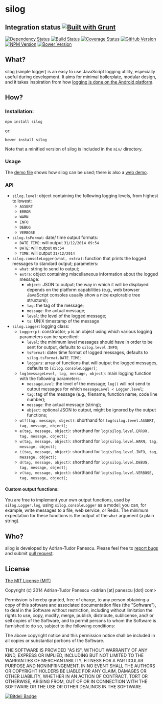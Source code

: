 # silog


## Integration status [![Built with Grunt](https://cdn.gruntjs.com/builtwith.png)](http://gruntjs.com/)

[![Dependency Status](https://gemnasium.com/adrianp/silog.png)](https://gemnasium.com/adrianp/silog)
[![Build Status](https://travis-ci.org/adrianp/silog.png?branch=master)](https://travis-ci.org/adrianp/silog)
[![Coverage Status](https://coveralls.io/repos/adrianp/silog/badge.png)](https://coveralls.io/r/adrianp/silog)
[![GitHub Version](https://badge.fury.io/gh/adrianp%2Fsilog.png)](http://badge.fury.io/gh/adrianp%2Fsilog)
[![NPM Version](https://badge.fury.io/js/silog.png)](http://badge.fury.io/js/silog)
[![Bower Version](https://badge.fury.io/bo/silog.png)](http://badge.fury.io/bo/silog)


## What?

silog (simple logger) is an easy to use JavaScript logging utility, especially
useful during development. It aims for minimal boilerplate, modular design, and
it takes inspiration from how
[logging is done on the Android platform](http://developer.android.com/reference/android/util/Log.html).


## How?

### Installation:

    npm install silog

or:

    bower install silog

Note that a minified version of silog is included in the `min/` directory.


### Usage

The [demo file](https://github.com/adrianp/silog/blob/master/src/demo/demo.js)
shows how silog can be used; there is also a
[web demo](https://github.com/adrianp/silog/blob/master/src/demo/www/index.html).


### API

* `silog.level`: object containing the following logging levels, from highest to lowest:
    * `ASSERT`
    * `ERROR`
    * `WARN`
    * `INFO`
    * `DEBUG`
    * `VERBOSE`
* `silog.tsFormat`: date/ time output formats:
    * `DATE_TIME`: will output `31/12/2014 09:54`
    * `DATE`: will output `09:54`
    * `TIME`: will output `31/12/2014`
* `silog.consoleLogger(what, extra)`: function that prints the logged messages
                                      to standard output; parameters:
    * `what`: string to send to output;
    * `extra`: object containing miscellaneous information about the logged
               message:
        * `object`: JSON to output; the way in which it will be displayed
                    depends on the platform capabilities (e.g., web browser
                    JavaScript consoles usually show a nice explorable tree
                    structure);
        * `tag`: the tag of the message;
        * `message`: the actual message;
        * `level`: the level of the logged message;
        * `ts`: UNIX timestamp of the message
* `silog.Logger`: logging class:
    * `Logger(p)`: constructor; `p` is an object using which various logging
                   parameters can be specified:
        * `level`: the minimum level messages should have in order to be sent
                   for output, defaults to `silog.level.INFO`;
        * `tsFormat`: date/ time format of logged messages, defaults to
                     `silog.tsFormat.DATE_TIME`;
        * `loggers`: array of functions that will output the logged messages,
                     defaults to `[silog.consoleLogger]`;
    * `log(messageLevel, tag, message, object)`: main logging function with the
                                                 following parameters:
        * `messageLevel`: the level of the message; `log()` will not send to
                          output messages for which
                          `messageLevel < Logger.level`;
        * `tag`: tag of the message (e.g., filename, function name, code line
                 number);
        * `message`: the actual message (string);
        * `object`: optional JSON to output, might be ignored by the output
                    functions;
    * `wtf(tag, message, object)`: shorthand for `log(silog.level.ASSERT, tag, message, object)`;
    * `e(tag, message, object)`: shorthand for `log(silog.level.ERROR, tag, message, object)`;
    * `w(tag, message, object)`: shorthand for `log(silog.level.WARN, tag, message, object)`;
    * `i(tag, message, object)`: shorthand for `log(silog.level.INFO, tag, message, object)`;
    * `d(tag, message, object)`: shorthand for `log(silog.level.DEBUG, tag, message, object)`;
    * `v(tag, message, object)`: shorthand for `log(silog.level.VERBOSE, tag, message, object)`;


#### Custom output functions:
You are free to implement your own output functions, used by `silog.Logger.log`,
using `silog.consoleLogger` as a model; you can, for example, write messages to
a file, web service, or Redis. The minimum expectation for these functions is
the output of the `what` argument (a plain string).

## Who?

silog is developed by Adrian-Tudor Panescu. Please feel free to
[report bugs](https://github.com/adrianp/silog/issues) and submit
[pull request](https://github.com/adrianp/silog/pulls).


## License

[The MIT License (MIT)](http://opensource.org/licenses/MIT)

Copyright (c) 2014 Adrian-Tudor Panescu \<adrian [at] panescu [dot] com\>

Permission is hereby granted, free of charge, to any person obtaining a copy
of this software and associated documentation files (the "Software"), to deal
in the Software without restriction, including without limitation the rights
to use, copy, modify, merge, publish, distribute, sublicense, and/ or sell
copies of the Software, and to permit persons to whom the Software is
furnished to do so, subject to the following conditions:

The above copyright notice and this permission notice shall be included in
all copies or substantial portions of the Software.

THE SOFTWARE IS PROVIDED "AS IS", WITHOUT WARRANTY OF ANY KIND, EXPRESS OR
IMPLIED, INCLUDING BUT NOT LIMITED TO THE WARRANTIES OF MERCHANTABILITY,
FITNESS FOR A PARTICULAR PURPOSE AND NONINFRINGEMENT. IN NO EVENT SHALL THE
AUTHORS OR COPYRIGHT HOLDERS BE LIABLE FOR ANY CLAIM, DAMAGES OR OTHER
LIABILITY, WHETHER IN AN ACTION OF CONTRACT, TORT OR OTHERWISE, ARISING FROM,
OUT OF OR IN CONNECTION WITH THE SOFTWARE OR THE USE OR OTHER DEALINGS IN
THE SOFTWARE.



[![Bitdeli Badge](https://d2weczhvl823v0.cloudfront.net/adrianp/silog/trend.png)](https://bitdeli.com/free "Bitdeli Badge")
